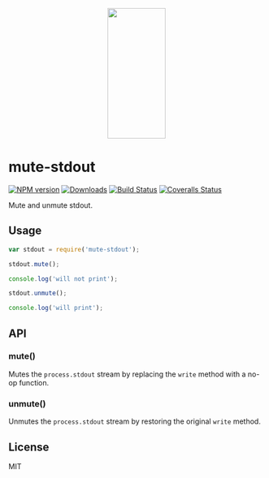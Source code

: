 <p align="center">
  <a href="http://gulpjs.com">
    <img height="257" width="114" src="https://raw.githubusercontent.com/gulpjs/artwork/master/gulp-2x.png">
  </a>
</p>

# mute-stdout

[![NPM version][npm-image]][npm-url] [![Downloads][downloads-image]][npm-url] [![Build Status][ci-image]][ci-url] [![Coveralls Status][coveralls-image]][coveralls-url]

Mute and unmute stdout.

## Usage

```js
var stdout = require('mute-stdout');

stdout.mute();

console.log('will not print');

stdout.unmute();

console.log('will print');
```

## API

### mute()

Mutes the `process.stdout` stream by replacing the `write` method with a no-op function.

### unmute()

Unmutes the `process.stdout` stream by restoring the original `write` method.

## License

MIT

<!-- prettier-ignore-start -->
[downloads-image]: http://img.shields.io/npm/dm/mute-stdout.svg?style=flat-square
[npm-url]: https://www.npmjs.com/package/mute-stdout
[npm-image]: http://img.shields.io/npm/v/mute-stdout.svg?style=flat-square

[ci-url]: https://github.com/gulpjs/mute-stdout/actions?query=workflow:dev
[ci-image]: https://img.shields.io/github/workflow/status/gulpjs/mute-stdout/dev?style=flat-square

[coveralls-url]: https://coveralls.io/r/gulpjs/mute-stdout
[coveralls-image]: http://img.shields.io/coveralls/gulpjs/mute-stdout/master.svg
<!-- prettier-ignore-end -->
